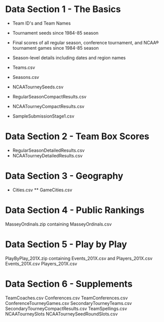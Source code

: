 # Data Section 1 - The Basics
* Team ID's and Team Names
* Tournament seeds since 1984-85 season
* Final scores of all regular season, conference tournament, and NCAA® tournament games since 1984-85 season
* Season-level details including dates and region names

* Teams.csv
* Seasons.csv
* NCAATourneySeeds.csv
* RegularSeasonCompactResults.csv
* NCAATourneyCompactResults.csv
* SampleSubmissionStage1.csv


# Data Section 2 - Team Box Scores
* RegularSeasonDetailedResults.csv
* NCAATourneyDetailedResults.csv

# Data Section 3 - Geography
* Cities.csv
** GameCities.csv


# Data Section 4 - Public Rankings
MasseyOrdinals.zip containing MasseyOrdinals.csv

# Data Section 5 - Play by Play
PlayByPlay_201X.zip containing Events_201X.csv and Players_201X.csv
Events_201X.csv
Players_201X.csv

# Data Section 6 - Supplements
TeamCoaches.csv
Conferences.csv
TeamConferences.csv
ConferenceTourneyGames.csv
SecondaryTourneyTeams.csv
SecondaryTourneyCompactResults.csv
TeamSpellings.csv
NCAATourneySlots
NCAATourneySeedRoundSlots.csv
